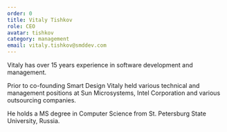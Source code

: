 ```yaml
---
order: 0
title: Vitaly Tishkov
role: CEO
avatar: tishkov
category: management
email: vitaly.tishkov@smddev.com
---
```

Vitaly has over 15 years experience in software development and management.

Prior to co-founding Smart Design Vitaly held various technical and management positions at Sun Microsystems, Intel Corporation and various outsourcing companies.

He holds a MS degree in Computer Science from St. Petersburg State University, Russia.
